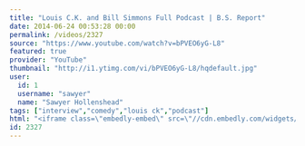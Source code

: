 ```yaml
---
title: "Louis C.K. and Bill Simmons Full Podcast | B.S. Report"
date: 2014-06-24 00:53:28 00:00
permalink: /videos/2327
source: "https://www.youtube.com/watch?v=bPVEO6yG-L8"
featured: true
provider: "YouTube"
thumbnail: "http://i1.ytimg.com/vi/bPVEO6yG-L8/hqdefault.jpg"
user:
  id: 1
  username: "sawyer"
  name: "Sawyer Hollenshead"
tags: ["interview","comedy","louis ck","podcast"]
html: "<iframe class=\"embedly-embed\" src=\"//cdn.embedly.com/widgets/media.html?src=http%3A%2F%2Fwww.youtube.com%2Fembed%2FbPVEO6yG-L8%3Fwmode%3Dtransparent%26feature%3Doembed&wmode=transparent&url=http%3A%2F%2Fwww.youtube.com%2Fwatch%3Fv%3DbPVEO6yG-L8&image=http%3A%2F%2Fi1.ytimg.com%2Fvi%2FbPVEO6yG-L8%2Fhqdefault.jpg&key=daaebf4d9cdd46779200162d0ca86e20&type=text%2Fhtml&schema=youtube\" width=\"854\" height=\"480\" scrolling=\"no\" frameborder=\"0\" allowfullscreen></iframe>"
id: 2327
---
```


